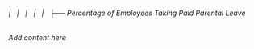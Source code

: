 ###### |   |   |   |   |   ├── Percentage of Employees Taking Paid Parental Leave

*Add content here*